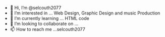 - 👋 Hi, I’m @selcouth2077
- 👀 I’m interested in ... Web Design, Graphic Design and music Production
- 🌱 I’m currently learning ... HTML code
- 💞️ I’m looking to collaborate on ...
- 📫 How to reach me ...selcouth2077

<!---
selcouth2077/selcouth2077 is a ✨ special ✨ repository because its `README.md` (this file) appears on your GitHub profile.
You can click the Preview link to take a look at your changes.
--->
